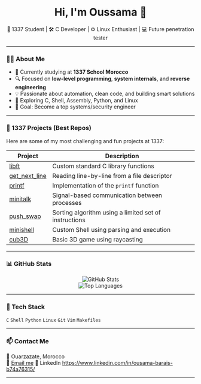 <h1 align="center">Hi, I'm Oussama 👋</h1>

<p align="center">
  🧠 1337 Student | 🛠️ C Developer | ⚙️ Linux Enthusiast | 💻 Future penetration tester
</p>

---

### 👨‍💻 About Me
- 🏫 Currently studying at **1337 School Morocco**
- 🔍 Focused on **low-level programming**, **system internals**, and **reverse engineering**
- 💡 Passionate about automation, clean code, and building smart solutions
- 🧪 Exploring C, Shell, Assembly, Python, and Linux
- 🎯 Goal: Become a top systems/security engineer

---

### 🚀 1337 Projects (Best Repos)
Here are some of my most challenging and fun projects at 1337:

| Project | Description |
|--------|-------------|
| [libft](https://github.com/OB4413/libft) | Custom standard C library functions |
| [get_next_line](https://github.com/OB4413/get_next_line) | Reading line-by-line from a file descriptor |
| [printf](https://github.com/OB4413/ft_printf) | Implementation of the `printf` function |
| [minitalk](https://github.com/OB4413/minitalk) | Signal-based communication between processes |
| [push_swap](https://github.com/OB4413/push_swap) | Sorting algorithm using a limited set of instructions |
| [minishell](https://github.com/OB4413/minishell) | Custom Shell using parsing and execution |
| [cub3D](https://github.com/OB4413/cub3d) | Basic 3D game using raycasting |

---

### 📊 GitHub Stats
<p align="center">
  <img src="https://github-readme-stats.vercel.app/api?username=OB4413&show_icons=true&theme=tokyonight" alt="GitHub Stats" />
  <br>
  <img src="https://github-readme-stats.vercel.app/api/top-langs/?username=OB4413&layout=compact&theme=tokyonight" alt="Top Languages" />
</p>

---

### 🧠 Tech Stack
`C` `Shell` `Python` `Linux` `Git` `Vim` `Makefiles`

---

### 📫 Contact Me
📍 Ouarzazate, Morocco  
📧 [Email me](mailto:lionousama4@gmail.com)
📎 LinkedIn https://www.linkedin.com/in/ousama-barais-b74a76315/

---
